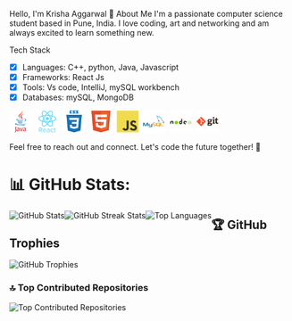Hello, I'm Krisha Aggarwal 👋
About Me
I'm a passionate computer science student based in Pune, India. I love coding, art and networking and am always excited to learn something new.

Tech Stack
- [x] Languages: C++, python, Java, Javascript
- [x] Frameworks: React Js
- [x] Tools: Vs code, IntelliJ, mySQL workbench
- [x] Databases: mySQL, MongoDB

 <div>
  <img src="https://github.com/devicons/devicon/blob/master/icons/java/java-original-wordmark.svg" title="Java" alt="Java" width="40" height="40"/>&nbsp;
  <img src="https://github.com/devicons/devicon/blob/master/icons/react/react-original-wordmark.svg" title="React" alt="React" width="40" height="40"/>&nbsp;
  <img src="https://github.com/devicons/devicon/blob/master/icons/css3/css3-plain-wordmark.svg"  title="CSS3" alt="CSS" width="40" height="40"/>&nbsp;
  <img src="https://github.com/devicons/devicon/blob/master/icons/html5/html5-original.svg" title="HTML5" alt="HTML" width="40" height="40"/>&nbsp;
  <img src="https://github.com/devicons/devicon/blob/master/icons/javascript/javascript-original.svg" title="JavaScript" alt="JavaScript" width="40" height="40"/>&nbsp;
  <img src="https://github.com/devicons/devicon/blob/master/icons/mysql/mysql-original-wordmark.svg" title="MySQL"  alt="MySQL" width="40" height="40"/>&nbsp;
  <img src="https://github.com/devicons/devicon/blob/master/icons/nodejs/nodejs-original-wordmark.svg" title="NodeJS" alt="NodeJS" width="40" height="40"/>&nbsp;
  <img src="https://github.com/devicons/devicon/blob/master/icons/git/git-original-wordmark.svg" title="Git" **alt="Git" width="40" height="40"/>
</div>

Feel free to reach out and connect. Let's code the future together! 🚀

# 📊 GitHub Stats:
<div>
  <img align="left" src="https://github-readme-stats.vercel.app/api?username=Krisha-cmd&theme=tokyonight&hide_border=true&include_all_commits=true&count_private=true" alt="GitHub Stats">
  <img align="left" src="https://github-readme-streak-stats.herokuapp.com/?user=Krisha-cmd&theme=tokyonight&hide_border=true" alt="GitHub Streak Stats">
  <img align='left' src="https://github-readme-stats.vercel.app/api/top-langs/?username=Krisha-cmd&theme=tokyonight&hide_border=true&include_all_commits=true&count_private=true&layout=compact" alt="Top Languages">
</div>

## 🏆 GitHub Trophies

  <img src="https://github-profile-trophy.vercel.app/?username=Krisha-cmd&theme=gruvbox&no-frame=true&no-bg=false&margin-w=4" alt="GitHub Trophies">


### 🔝 Top Contributed Repositories
<img src="https://github-contributor-stats.vercel.app/api?username=Krisha-cmd&limit=5&theme=tokyonight&hide_border=true&combine_all_yearly_contributions=true" alt="Top Contributed Repositories">

